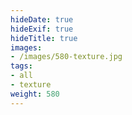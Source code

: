 ```yaml
---
hideDate: true
hideExif: true
hideTitle: true
images:
- /images/580-texture.jpg
tags:
- all
- texture
weight: 580
---
```

